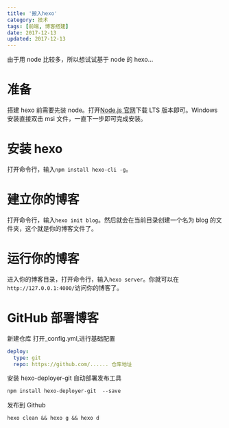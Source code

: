 ```yaml
---
title: '搬入hexo'
category: 技术
tags: [前端, 博客搭建]
date: 2017-12-13
updated: 2017-12-13
---
```


由于用 node 比较多，所以想试试基于 node 的 hexo...

<!-- more -->

# 准备

搭建 hexo 前需要先装 node。打开[Node.js 官网](https://nodejs.org/en/)下载 LTS 版本即可。Windows 安装直接双击 msi 文件，一直下一步即可完成安装。

# 安装 hexo

打开命令行，输入`npm install hexo-cli -g`。

# 建立你的博客

打开命令行，输入`hexo init blog`。然后就会在当前目录创建一个名为 blog 的文件夹，这个就是你的博客文件了。

# 运行你的博客

进入你的博客目录，打开命令行，输入`hexo server`。你就可以在`http://127.0.0.1:4000/`访问你的博客了。

# GitHub 部署博客

新建仓库
打开\_config.yml,进行基础配置

```yml
deploy:
  type: git
  repo: https://github.com/...... 仓库地址
```

安装 hexo-deployer-git 自动部署发布工具

```txt
npm install hexo-deployer-git  --save
```

发布到 Github

```txt
hexo clean && hexo g && hexo d
```
